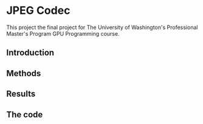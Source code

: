 # JPEG Codec

This project the final project for The University of Washington's Professional Master's Program GPU Programming course.

## Introduction

## Methods

## Results

## The code

